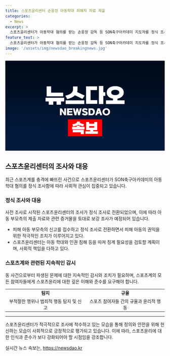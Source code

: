 ```yaml
---
title: 스포츠윤리센터 손웅정 아동학대 피해자 자료 제출
categories:
  - News
excerpt: >
  스포츠윤리센터가 아동학대 혐의를 받는 손웅정 감독 등 SON축구아카데미 지도자를 정식 조사 중이다. 스포츠윤리센터는 피해 아동의 정식 신고서 제출과 함께 진술 자료, 통화 녹취록, 영상 등을 접수해 보강 조사를 할 예정이다. 이에 앞서 사전조사를 진행하던 중 관련 신고가 들어와 곧바로 정식 조사로 전환했으며, 아동 학대와 인권 침해 정황을 판단한 뒤 징계 여부를 검토할 계획이다. 검찰은 아동복지법상 아동학대 혐의로 손웅정 감독과 손흥윤 SON축구아카데미 수석코치 등 3명을 수사 중이다.
feature_text: >
  스포츠윤리센터가 아동학대 혐의를 받는 손웅정 감독 등 SON축구아카데미 지도자를 정식 조사 중이다. 스포츠윤리센터는 피해 아동의 정식 신고서 제출과 함께 진술 자료, 통화 녹취록, 영상 등을 접수해 보강 조사를 할 예정이다. 이에 앞서 사전조사를 진행하던 중 관련 신고가 들어와 곧바로 정식 조사로 전환했으며, 아동 학대와 인권 침해 정황을 판단한 뒤 징계 여부를 검토할 계획이다. 검찰은 아동복지법상 아동학대 혐의로 손웅정 감독과 손흥윤 SON축구아카데미 수석코치 등 3명을 수사 중이다.
image: '/assets/img/newsdao_breakingnews.jpg'
---
```


<p><img src="/assets/img/newsdao_breakingnews.jpg" alt="ranknews 속보" /></p>

<h2 data-ke-size="size26">스포츠윤리센터의 조사와 대응</h2>

<p data-ke-size="size16">최근 스포츠계를 충격에 빠뜨린 사건으로 스포츠윤리센터가 SON축구아카데미의 아동학대 혐의를 정식 조사함에 따라 사회적 관심이 집중되고 있습니다.</p>

<h3>정식 조사와 대응</h3>

<p data-ke-size="size16">사전 조사로 시작된 스포츠윤리센터의 조사가 정식 조사로 전환되었으며, 이에 따라 아동 부모측의 제출 자료와 관련 증거물을 토대로 보강 조사가 예정되어 있습니다.</p>

<ul>
  <li>피해 아동 부모측의 신고를 접수하고 정식 조사로 전환하면서 피해 아동의 권익을 위한 적극적인 조치가 이루어지고 있다.</li>
  <li>스포츠윤리센터는 아동 학대와 인권 침해 등을 따져 징계 필요성을 검토할 계획이며, 사회적 책임을 다하고 있다.</li>
</ul>

<h3>스포츠계와 관련된 지속적인 감시</h3>

<p data-ke-size="size16">동 사건으로부터 파생된 문제에 대한 지속적인 감시와 조치가 필요하며, 스포츠계의 모든 참여자들에게 스포츠윤리에 대한 깊은 이해와 준수를 요구해야 합니다.</p>

<table>
  <tr>
    <td style="text-align: center; height: 17px;"><b>탐지</b></td>
    <td style="text-align: center; height: 17px;"><b>규율</b></td>
  </tr>
  <tr>
    <td style="text-align: center; height: 17px;">부적절한 행위나 범죄적 행동 탐지 및 신고</td>
    <td style="text-align: center; height: 17px;">스포츠 참여자들 간의 규율과 윤리적 행동</td>
  </tr>
</table>

<hr>

<p>스포츠윤리센터가 적극적으로 조사에 착수하고 있는 모습을 통해 정의와 안전을 위해 헌신하는 모습이 사회적으로 긍정적으로 평가되고 있습니다. 이에 따라, 스포츠윤리에 대한 인식과 준수가 보다 강화되어야 할 시점임을 강조합니다.</p>
실시간 뉴스 속보는, <a href="https://newsdao.kr" rel="dofollow">https://newsdao.kr</a>


